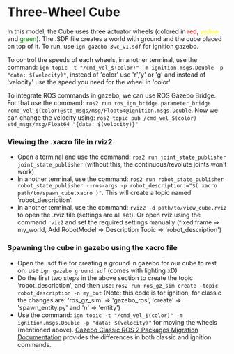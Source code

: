 # Three-Wheel Cube
In this model, the Cube uses three actuator wheels (colored in <span style="color: red;">red</span>, <span style="color: yellow;">yellow</span> and <span style="color: green;">green</span>). The .SDF file creates a world with ground and the cube placed on top of it. To run, use ``ign gazebo 3wc_v1.sdf`` for ignition gazebo.

To control the speeds of each wheels, in another terminal, use the command: ``ign topic -t "/cmd_vel_$(color)" -m ignition.msgs.Double -p "data: $(velocity)"``, instead of 'color' use 'r','y' or 'g' and instead of 'velocity' use the speed you need for the wheel in 'color'.

To integrate ROS commands in gazebo, we can use ROS Gazebo Bridge. For that use the command: ``ros2 run ros_ign_bridge parameter_bridge /cmd_vel_$(color)@std_msgs/msg/Float64@ignition.msgs.Double``. Now we can change the velocity using: ``ros2 topic pub /cmd_vel_$(color) std_msgs/msg/Float64 "{data: $(velocity)}"``

### Viewing the .xacro file in rviz2
* Open a terminal and use the command: ``ros2 run joint_state_publisher joint_state_publisher`` (without this, the continuous/revolute joints won't work)
* In another terminal, use the command: ``ros2 run robot_state_publisher robot_state_publisher --ros-args -p robot_description:="$( xacro path/to/spawn_cube.xacro )"``. This will create a topic named 'robot_description'.
* In another terminal, use the command: ``rviz2 -d path/to/view_cube.rviz`` to open the .rviz file (settings are all set). Or open rviz using the command ``rviz2`` and set the required settings manually (fixed frame => my_world, Add RobotModel => Description Topic => 'robot_description')

### Spawning the cube in gazebo using the xacro file
* Open the .sdf file for creating a ground in gazebo for our cube to rest on: use ``ign gazebo ground.sdf`` (comes with lighting xD)
* Do the first two steps in the above section to create the topic 'robot_description', and then use: ``ros2 run ros_gz_sim create -topic robot_description -n my_bot`` (Note: this code is for ignition, for classic the changes are: 'ros_gz_sim' => 'gazebo_ros', 'create' => 'spawn_entity.py' and 'n' => 'entity')
* Use the command: ``ign topic -t "/cmd_vel_$(color)" -m ignition.msgs.Double -p "data: $(velocity)"`` for moving the wheels (mentioned above).
[Gazebo Classic ROS 2 Packages Migration Documentation](https://gazebosim.org/docs/fortress/migrating_gazebo_classic_ros2_packages) provides the differences in both classic and ignition commands.
